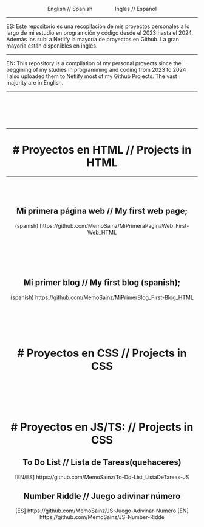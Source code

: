 <p align="center">English // Spanish &nbsp; &nbsp; &nbsp; &nbsp; &nbsp; &nbsp; &nbsp;  Inglés // Español</p>
<hr>
ES: Este repositorio es una recopilación de mis proyectos personales a lo largo de mi estudio en programción y código desde el 2023 hasta el 2024.
<br>
     Además los subí a Netlify la mayoría de proyectos en Github. La gran mayoría están disponibles en inglés.
<br> <hr>
EN: This repository is a compilation of my personal proyects since the beggining of my studies in programming and coding from 2023 to 2024<br>
     I also uploaded them to Netlify most of my Github Projects. The vast majority are in English.
<hr>
     
<br><br><br><br>
<div align="center">
<hr>
<h1># Proyectos en HTML   //    Projects in HTML</h1>



<hr><br><br>
<h2>Mi primera página web    //    My first web page;</h2>
(spanish) https://github.com/MemoSainz/MiPrimeraPaginaWeb_First-Web_HTML




<br><br><br><br>
<h2>Mi primer blog    //    My first blog (spanish);</h2>
(spanish) https://github.com/MemoSainz/MiPrimerBlog_First-Blog_HTML




<br><br><br><br>
<h1># Proyectos en CSS     //     Projects in CSS </h1>




<br><br><br><br>
<h1># Proyectos en JS/TS:     //     Projects in CSS </h1>

<h2>To Do List     //     Lista de Tareas(quehaceres)</h2>
[EN/ES] https://github.com/MemoSainz/To-Do-List_ListaDeTareas-JS

<h2>Number Riddle     //     Juego adivinar número</h2>
[ES] https://github.com/MemoSainz/JS-Juego-Adivinar-Numero
[EN] https://github.com/MemoSainz/JS-Number-Ridde



</body>
